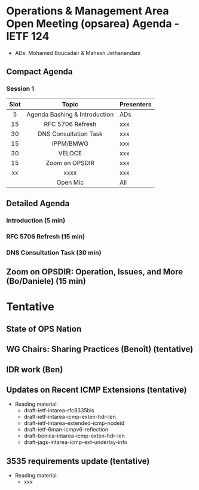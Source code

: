 # Operations & Management Area Open Meeting (opsarea) Agenda - IETF 124

* ADs: Mohamed Boucadair & Mahesh Jethanandani

## Compact Agenda

### Session 1

| Slot        | Topic                                                     | Presenters   |
|:-----------:|:---------------------------------------------------------:|:-------------|
| 5           | Agenda Bashing & Introduction                             | ADs          |
| 15          | RFC 5706 Refresh                                          | xxx          |
| 30          | DNS Consultation Task                                     | xxx          |
| 15          | IPPM/BMWG                                                 | xxx          |
| 30          | VELOCE                                                    | xxx          |
| 15          | Zoom on OPSDIR                                            | xxx          |
| xx          | xxxx                                                      | xxx          |
|             | Open Mic                                                  | All          |

## Detailed Agenda

### Introduction (5 min)

### RFC 5706 Refresh (15 min)

### DNS Consultation Task (30 min)

## Zoom on OPSDIR: Operation, Issues, and More (Bo/Daniele) (15 min)

# Tentative

## State of OPS Nation

## WG Chairs: Sharing Practices (Benoît) (tentative)

## IDR work (Ben)
    
## Updates on Recent ICMP Extensions  (tentative)

* Reading material:
   + draft-ietf-intarea-rfc8335bis
   + draft-ietf-intarea-icmp-exten-hdr-len
   + draft-ietf-intarea-extended-icmp-nodeid
   + draft-ietf-6man-icmpv6-reflection
   + draft-bonica-intarea-icmp-exten-hdr-len
   + draft-jags-intarea-icmp-ext-underlay-info

## 3535 requirements update (tentative)

* Reading material:
   + xxx
